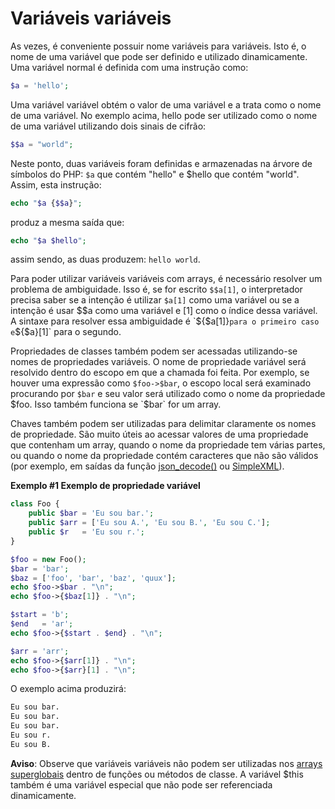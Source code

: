# Variáveis variáveis

As vezes, é conveniente possuir nome variáveis para variáveis. Isto é, o nome de uma variável que pode ser definido e utilizado dinamicamente. Uma variável normal é definida com uma instrução como:

```php
$a = 'hello';
```

Uma variável variável obtém o valor de uma variável e a trata como o nome de uma variável. No exemplo acima, hello pode ser utilizado como o nome de uma variável utilizando dois sinais de cifrão:

```php
$$a = "world";
```

Neste ponto, duas variáveis foram definidas e armazenadas na árvore de símbolos do PHP: `$a` que contém "hello" e $hello que contém "world". Assim, esta instrução:

```php
echo "$a {$$a}";
```

produz a mesma saída que:

```php
echo "$a $hello";
```

assim sendo, as duas produzem: `hello world`.

Para poder utilizar variáveis variáveis com arrays, é necessário resolver um problema de ambiguidade. Isso é, se for escrito `$$a[1]`, o interpretador precisa saber se a intenção é utilizar `$a[1]` como uma variável ou se a intenção é usar $$a como uma variável e [1] como o índice dessa variável. A sintaxe para resolver essa ambiguidade é `${$a[1]}` para o primeiro caso e `${$a}[1]` para o segundo.

Propriedades de classes também podem ser acessadas utilizando-se nomes de propriedades variáveis. O nome de propriedade variável será resolvido dentro do escopo em que a chamada foi feita. Por exemplo, se houver uma expressão como `$foo->$bar`, o escopo local será examinado procurando por `$bar` e seu valor será utilizado como o nome da propriedade $foo. Isso também funciona se `$bar` for um array.

Chaves também podem ser utilizadas para delimitar claramente os nomes de propriedade. São muito úteis ao acessar valores de uma propriedade que contenham um array, quando o nome da propriedade tem várias partes, ou quando o nome da propriedade contém caracteres que não são válidos (por exemplo, em saídas da função [json_decode()](https://www.php.net/manual/pt_BR/function.json-decode.php) ou [SimpleXML](https://www.php.net/manual/pt_BR/book.simplexml.php)).

**Exemplo #1 Exemplo de propriedade variável**

```php
class Foo {
    public $bar = 'Eu sou bar.';
    public $arr = ['Eu sou A.', 'Eu sou B.', 'Eu sou C.'];
    public $r   = 'Eu sou r.';
}

$foo = new Foo();
$bar = 'bar';
$baz = ['foo', 'bar', 'baz', 'quux'];
echo $foo->$bar . "\n";
echo $foo->{$baz[1]} . "\n";

$start = 'b';
$end   = 'ar';
echo $foo->{$start . $end} . "\n";

$arr = 'arr';
echo $foo->{$arr[1]} . "\n";
echo $foo->{$arr}[1] . "\n";
```

O exemplo acima produzirá:

```bash
Eu sou bar.
Eu sou bar.
Eu sou bar.
Eu sou r.
Eu sou B.
```

**Aviso**: Observe que variáveis variáveis não podem ser utilizadas nos [arrays superglobais](https://www.php.net/manual/pt_BR/language.variables.superglobals.php) dentro de funções ou métodos de classe. A variável $this também é uma variável especial que não pode ser referenciada dinamicamente.